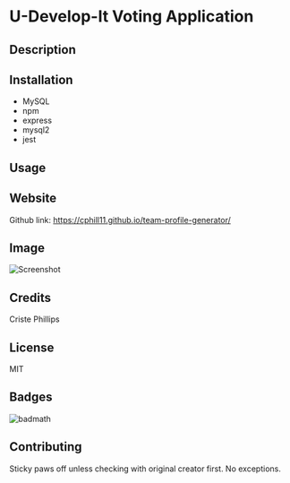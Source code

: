 # U-Develop-It Voting Application

## Description



## Installation
* MySQL
* npm
* express
* mysql2
* jest




## Usage


## Website
Github link: https://cphill11.github.io/team-profile-generator/



## Image
![Screenshot](/assets/images/screenshot.png)

## Credits
Criste Phillips

## License
MIT

## Badges
![badmath](https://img.shields.io/github/languages/top/nielsenjared/badmath)

## Contributing
Sticky paws off unless checking with original creator first.  No exceptions.